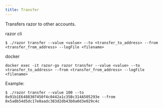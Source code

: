 ```yaml
---
title: Transfer
---
```


Transfers razor to other accounts.

razor cli

```
$ ./razor transfer --value <value> --to <transfer_to_address> --from <transfer_from_address> --logFile <filename>
```

docker

```
docker exec -it razor-go razor transfer --value <value> --to <transfer_to_address> --from <transfer_from_address> --logFile <filename>
```

Example:

```
$ ./razor transfer --value 100 --to 0x91b1E6488307450f4c0442a1c35Bc314A505293e --from 0x5a0b54d5dc17e0aadc383d2db43b0a0d3e029c4c
```

